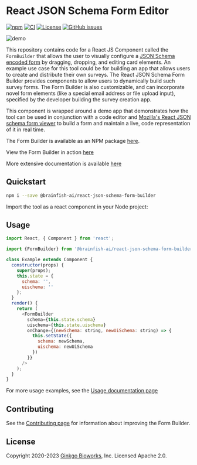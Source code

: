# React JSON Schema Form Editor

[![npm](https://img.shields.io/npm/v/@brainfish-ai/react-json-schema-form-builder)](https://www.npmjs.com/package/@brainfish-ai/react-json-schema-form-builder)
[![CI](https://github.com/ginkgobioworks/react-json-schema-form-builder/workflows/CI/badge.svg?branch=main)](https://github.com/ginkgobioworks/react-json-schema-form-builder/actions)
[![License](https://img.shields.io/badge/License-Apache%202.0-blue.svg)](https://opensource.org/licenses/Apache-2.0)
[![GitHub issues](https://img.shields.io/github/issues-raw/ginkgobioworks/react-json-schema-form-builder)](https://github.com/ginkgobioworks/react-json-schema-form-builder/issues)


![demo](https://react-json-schema-form-builder.readthedocs.io/en/latest/img/visualDemo.gif)

This repository contains code for a React JS Component called the `FormBuilder` that allows the user to visually configure a [JSON Schema encoded form](https://json-schema.org/) by dragging, dropping, and editing card elements. An example use case for this tool could be for building an app that allows users to create and distribute their own surveys. The React JSON Schema Form Builder provides components to allow users to dynamically build such survey forms. The Form Builder is also customizable, and can incorporate novel form elements (like a special email address or file upload input), specified by the developer building the survey creation app.

This component is wrapped around a demo app that demonstrates how the tool can be used in conjunction with a code editor and [Mozilla's React JSON schema form viewer](https://github.com/rjsf-team/react-jsonschema-form) to build a form and maintain a live, code representation of it in real time.

The Form Builder is available as an NPM package [here](https://www.npmjs.com/package/@brainfish-ai/react-json-schema-form-builder).

View the Form Builder in action [here](https://ginkgobioworks.github.io/react-json-schema-form-builder/)

More extensive documentation is available [here](https://react-json-schema-form-builder.readthedocs.io/en/main/)

## Quickstart

```bash
npm i --save @brainfish-ai/react-json-schema-form-builder
```

Import the tool as a react component in your Node project:

## Usage

```javascript
import React, { Component } from 'react';

import {FormBuilder} from '@brainfish-ai/react-json-schema-form-builder';

class Example extends Component {
  constructor(props) {
    super(props);
    this.state = {
      schema: '',
      uischema: ''
    };
  }
  render() {
    return (
      <FormBuilder
        schema={this.state.schema}
        uischema={this.state.uischema}
        onChange={(newSchema: string, newUiSchema: string) => {
          this.setState({
            schema: newSchema,
            uischema: newUiSchema
          })
        }}
      />
    );
  }
}
```

For more usage examples, see the [Usage documentation page](https://react-json-schema-form-builder.readthedocs.io/en/latest/Usage/)

## Contributing

See the [Contributing page](https://github.com/ginkgobioworks/react-json-schema-form-builder/blob/main/CONTRIBUTING.md) for information about improving the Form Builder.

## License

Copyright 2020-2023 [Ginkgo Bioworks](https://www.ginkgobioworks.com/), Inc. Licensed Apache 2.0.
